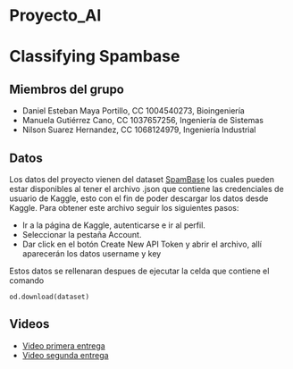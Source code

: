 # Proyecto_AI
# Classifying Spambase
## Miembros del grupo 
- Daniel Esteban Maya Portillo, CC 1004540273, Bioingeniería
- Manuela Gutiérrez Cano, CC 1037657256, Ingeniería de Sistemas
- Nilson Suarez Hernandez, CC 1068124979, Ingeniería Industrial

## Datos 

Los datos del proyecto vienen del dataset [SpamBase](https://www.kaggle.com/datasets/colormap/spambase) los cuales pueden estar disponibles al tener el archivo .json que contiene las credenciales de usuario de Kaggle, esto con el fin de poder descargar los datos desde Kaggle. Para obtener este archivo seguir los siguientes pasos:

- Ir a la página de Kaggle, autenticarse e ir al perfil.
- Seleccionar la pestaña Account.
- Dar click en el botón Create New API Token y abrir el archivo, allí aparecerán los datos username y key

Estos datos se rellenaran despues de ejecutar la celda que contiene el comando 

  `od.download(dataset)`

## Videos
- [Video primera entrega](https://youtu.be/31TvAP8LNGo)
- [Video segunda entrega](https://youtu.be/VEI-68kmAQM)


